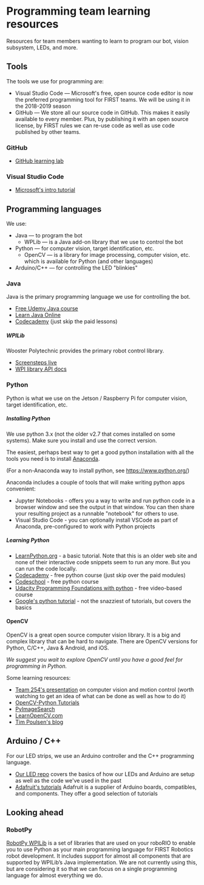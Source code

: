 # Programming team learning resources

Resources for team members wanting to learn to program our bot, vision subsystem, LEDs, and more.

## Tools

The tools we use for programming are:

* Visual Studio Code &mdash; Microsoft's free, open source code editor is now the preferred programming tool for FIRST teams. We will be using it in the 2018-2019 season
* GitHub &mdash; We store all our source code in GitHub. This makes it easily available to every member. Plus, by publishing it with an open source license, by FIRST rules we can re-use code as well as use code published by other teams.

### GitHub

* [GitHub learning lab](https://lab.github.com/)

### Visual Studio Code

* [Microsoft's intro tutorial](https://code.visualstudio.com/docs/introvideos/basics)


## Programming languages

We use:

* Java &mdash; to program the bot
    * WPLib &mdash; is a Java add-on library that we use to control the bot
* Python &mdash; for computer vision, target identification, etc.
    * OpenCV &mdash; is a library for image processing, computer vision, etc. which is available for Python (and other languages)
* Arduino/C++ &mdash; for controlling the LED "blinkies"

### Java

Java is the primary programming language we use for controlling the bot. 

* [Free Udemy Java course](https://www.udemy.com/java-tutorial/)
* [Learn Java Online](https://www.learnjavaonline.org/)
* [Codecademy](https://www.codecademy.com/learn/learn-java) (just skip the paid lessons)


##### WPILib

Wooster Polytechnic provides the primary robot control library.

* [Screensteps live](http://wpilib.screenstepslive.com/s/currentCS) 
* [WPI library API docs](http://first.wpi.edu/FRC/roborio/release/docs/java/)

### Python

Python is what we use on the Jetson / Raspberry Pi for computer vision, target identification, etc. 

##### Installing Python

We use python 3.x (not the older v2.7 that comes installed on some systems). Make sure you install and use the correct version.

The easiest, perhaps best way to get a good python installation with all the tools you need is to install [Anaconda](https://www.anaconda.com/download/).

(For a non-Anaconda way to install python, see https://www.python.org/)

Anaconda includes a couple of tools that will make writing python apps convenient:

* Jupyter Notebooks - offers you a way to write and run python code in a browser window and see the output in that window. You can then share your resulting project as a runnable "notebook" for others to use.
* Visual Studio Code - you can optionally install VSCode as part of Anaconda, pre-configured to work with Python projects


##### Learning Python

* [LearnPython.org](https://www.learnpython.org/) - a basic tutorial. Note that this is an older web site and none of their interactive code snippets seem to run any more. But you can run the code locally.
* [Codecademy](https://www.codecademy.com/learn/learn-python) - free python course (just skip over the paid modules)
* [Codeschool](https://www.codeschool.com/courses/try-python) - free python course
* [Udacity Programming Foundations with python](https://www.udacity.com/course/programming-foundations-with-python--ud036) - free video-based course
* [Google's python tutorial](https://developers.google.com/edu/python/) - not the snazziest of tutorials, but covers the basics

#### OpenCV

OpenCV is a great open source computer vision library. It is a big and complex library that can be hard to navigate. There are OpenCV versions for Python, C/C++, Java & Android, and iOS.

*We suggest you wait to explore OpenCV until you have a good feel for programming in Python.*

Some learning resources:

* [Team 254's presentation](https://www.team254.com/documents/vision-control/) on computer vision and motion control (worth watching to get an idea of what can be done as well as how to do it)
* [OpenCV-Python Tutorials](https://opencv-python-tutroals.readthedocs.io/en/latest/py_tutorials/py_tutorials.html)
* [PyImageSearch](https://pyimagesearch.com)
* [LearnOpenCV.com](https://learnopencv.com)
* [Tim Poulsen's blog](https://timpoulsen.com)

## Arduino / C++

For our LED strips, we use an Arduino controller and the C++ programming language. 

* [Our LED repo](https://github.com/Raider-Robotics-Team-1518/LED) covers the basics of how our LEDs and Arduino are setup as well as the code we've used in the past
* [Adafruit's tutorials](http://www.ladyada.net/learn/arduino/) Adafruit is a supplier of Arduino boards, compatibles, and components. They offer a good selection of tutorials

## Looking ahead

### RobotPy 

[RobotPy WPILib](http://robotpy.readthedocs.io/en/stable/getting_started.html) is a set of libraries that are used on your roboRIO to enable you to use Python as your main programming language for FIRST Robotics robot development. It includes support for almost all components that are supported by WPILib’s Java implementation. We are not currently using this, but are considering it so that we can focus on a single programming language for almost everything we do.

